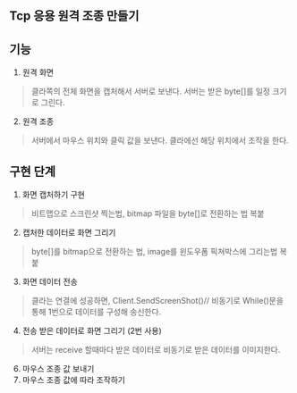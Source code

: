 ## Tcp 응용 원격 조종 만들기

기능
-
1. 원격 화면
>클라쪽의 전체 화면을 캡처해서 서버로 보낸다.
>서버는 받은 byte[]를 일정 크기로 그린다.

2. 원격 조종
>서버에서 마우스 위치와 클릭 값을 보낸다.
>클라에선 해당 위치에서 조작을 한다.

구현 단계
-
1. 화면 캡처하기 구현
>  비트맵으로 스크린샷 찍는법, bitmap 파일을 byte[]로 전환하는 법 복붙
2. 캡처한 데이터로 화면 그리기
>  byte[]를 bitmap으로 전환하는 법, image를 윈도우폼 픽쳐박스에 그리는법 복붙
3. 화면 데이터 전송
> 클라는 연결에 성공하면, Client.SendScreenShot()// 비동기로 While()문을 통해 1번으로 데이터를 구성해 송신한다.
4. 전송 받은 데이터로 화면 그리기 (2번 사용)
> 서버는 receive 할때마다 받은 데이터로 비동기로 받은 데이터를 이미지한다. 
6. 마우스 조종 값 보내기
7. 마우스 조종 값에 따라 조작하기
